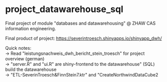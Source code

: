 # project_datawarehouse_sql
Final project of module "databases and datawarehousing" @ ZHAW CAS information engineering.  
  
Final product of project: https://severintroesch.shinyapps.io/shinyapp_dwh/  
  
Quick notes:  
-> Read "leistungsnachweis_dwh_bericht_stein_troesch" for project overview (german)  
-> "server.R" and "ui.R" are shiny-frontend to the datawarehouse" (SQL) build the datawarehouse  
-> "ETL-SeverinTroesch&FinnStein7.ktr" and "CreateNorthwindDataCube2  
